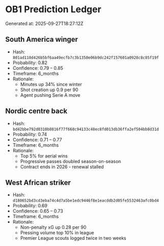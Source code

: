# OB1 Prediction Ledger
Generated at: 2025-09-27T18:27:12Z

## South America winger
- Hash: `801ad110d426b5bf6aa49ecfb7c3b1350e06b9dc242f157601a0928c8c85f19f`
- Probability: 0.82
- Confidence: 0.79 – 0.85
- Timeframe: 6_months
- Rationale:
  - Minutes up 34% since winter
  - Shot creation up 0.9 per 90
  - Agent pushing Serie A move

## Nordic centre back
- Hash: `bd42bbe792d0310b8816f77f668c94133c48ec8fd013db36ffa2ef504bb8d31d`
- Probability: 0.74
- Confidence: 0.71 – 0.77
- Timeframe: 6_months
- Rationale:
  - Top 5% for aerial wins
  - Progressive passes doubled season-on-season
  - Contract ends in 2026 - renewal stalled

## West African striker
- Hash: `d180652bd3cd3eba74c4d7a5be1edc9446f8e1eacddb2d05fe5532463afc0bd4`
- Probability: 0.69
- Confidence: 0.65 – 0.73
- Timeframe: 6_months
- Rationale:
  - Non-penalty xG up 0.28 per 90
  - Pressing volume top 10% in league
  - Premier League scouts logged twice in two weeks

